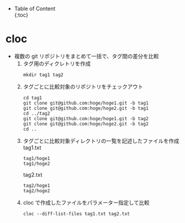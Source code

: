 - Table of Content  
{:toc}

# cloc

* 複数の git リポジトリをまとめて一括で、タグ間の差分を比較
  1. タグ用のディクレトリを作成
     ```
     mkdir tag1 tag2
     ```
  1. タグごとに比較対象のリポジトリをチェックアウト
     ```
     cd tag1
     git clone git@github.com:hoge/hoge1.git -b tag1
     git clone git@github.com:hoge/hoge2.git -b tag1
     cd ../tag2
     git clone git@github.com:hoge/hoge1.git -b tag2
     git clone git@github.com:hoge/hoge2.git -b tag2
     cd ..
     ```
  1. タグごとに比較対象ディレクトリの一覧を記述したファイルを作成  
     tag1.txt  
     ```
     tag1/hoge1
     tag1/hoge2
     ```
     tag2.txt  
     ```
     tag2/hoge1
     tag2/hoge2
     ```
  1. cloc で作成したファイルをパラメーター指定して比較
     ```
     cloc --diff-list-files tag1.txt tag2.txt
     ```


